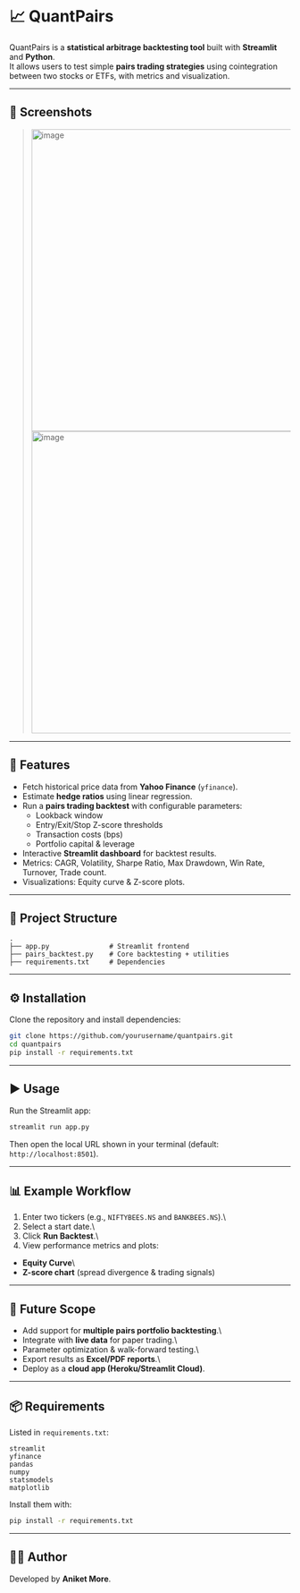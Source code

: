 # 📈 QuantPairs

QuantPairs is a **statistical arbitrage backtesting tool** built with
**Streamlit** and **Python**.\
It allows users to test simple **pairs trading strategies** using
cointegration between two stocks or ETFs, with metrics and
visualization.

------------------------------------------------------------------------

## 📸 Screenshots
> <img width="960" height="540" alt="image" src="https://github.com/user-attachments/assets/2b6ad5ee-b803-4bd8-a054-4c39616768fb" />
> <img width="960" height="540" alt="image" src="https://github.com/user-attachments/assets/0b021739-26ab-45fb-bb02-065b46c30720" />
>
>
>

------------------------------------------------------------------------

## 🚀 Features

-   Fetch historical price data from **Yahoo Finance** (`yfinance`).
-   Estimate **hedge ratios** using linear regression.
-   Run a **pairs trading backtest** with configurable parameters:
    -   Lookback window
    -   Entry/Exit/Stop Z-score thresholds
    -   Transaction costs (bps)
    -   Portfolio capital & leverage
-   Interactive **Streamlit dashboard** for backtest results.
-   Metrics: CAGR, Volatility, Sharpe Ratio, Max Drawdown, Win Rate,
    Turnover, Trade count.
-   Visualizations: Equity curve & Z-score plots.

------------------------------------------------------------------------

## 📂 Project Structure

    .
    ├── app.py               # Streamlit frontend
    ├── pairs_backtest.py    # Core backtesting + utilities
    ├── requirements.txt     # Dependencies

------------------------------------------------------------------------

## ⚙️ Installation

Clone the repository and install dependencies:

``` bash
git clone https://github.com/yourusername/quantpairs.git
cd quantpairs
pip install -r requirements.txt
```

------------------------------------------------------------------------

## ▶️ Usage

Run the Streamlit app:

``` bash
streamlit run app.py
```

Then open the local URL shown in your terminal (default:
`http://localhost:8501`).

------------------------------------------------------------------------

## 📊 Example Workflow

1.  Enter two tickers (e.g., `NIFTYBEES.NS` and `BANKBEES.NS`).\
2.  Select a start date.\
3.  Click **Run Backtest**.\
4.  View performance metrics and plots:

-   **Equity Curve**\
-   **Z-score chart** (spread divergence & trading signals)

------------------------------------------------------------------------

## 🔮 Future Scope

-   Add support for **multiple pairs portfolio backtesting**.\
-   Integrate with **live data** for paper trading.\
-   Parameter optimization & walk-forward testing.\
-   Export results as **Excel/PDF reports**.\
-   Deploy as a **cloud app (Heroku/Streamlit Cloud)**.

------------------------------------------------------------------------

## 📦 Requirements

Listed in `requirements.txt`:

    streamlit
    yfinance
    pandas
    numpy
    statsmodels
    matplotlib

Install them with:

``` bash
pip install -r requirements.txt
```

------------------------------------------------------------------------

## 👨‍💻 Author

Developed by **Aniket More**.
